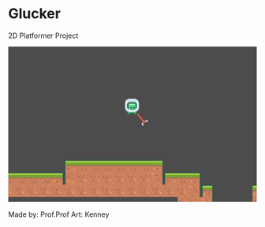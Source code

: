# Glucker
 2D Platformer Project
 
![Ingame Preview](Images/GluckerPreview.png)

Made by: Prof.Prof
Art: Kenney
